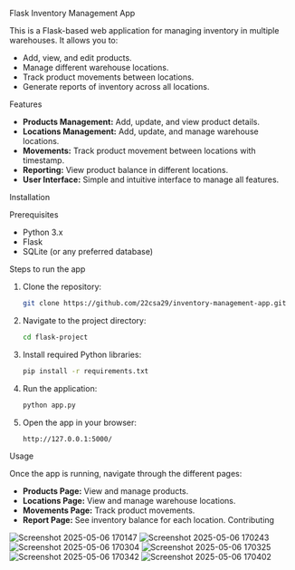 Flask Inventory Management App

This is a Flask-based web application for managing inventory in multiple warehouses. It allows you to:

- Add, view, and edit products.
- Manage different warehouse locations.
- Track product movements between locations.
- Generate reports of inventory across all locations.

 Features

- **Products Management:** Add, update, and view product details.
- **Locations Management:** Add, update, and manage warehouse locations.
- **Movements:** Track product movement between locations with timestamp.
- **Reporting:** View product balance in different locations.
- **User Interface:** Simple and intuitive interface to manage all features.

Installation

Prerequisites

- Python 3.x
- Flask
- SQLite (or any preferred database)

 Steps to run the app

1. Clone the repository:
    ```bash
    git clone https://github.com/22csa29/inventory-management-app.git
    ```

2. Navigate to the project directory:
    ```bash
    cd flask-project
    ```

3. Install required Python libraries:
    ```bash
    pip install -r requirements.txt
    ```

4. Run the application:
    ```bash
    python app.py
    ```

5. Open the app in your browser:
    ```
    http://127.0.0.1:5000/
    ```
 Usage

Once the app is running, navigate through the different pages:
- **Products Page:** View and manage products.
- **Locations Page:** View and manage warehouse locations.
- **Movements Page:** Track product movements.
- **Report Page:** See inventory balance for each location.
 Contributing

![Screenshot 2025-05-06 170147](https://github.com/user-attachments/assets/228f1716-9736-4c63-ad14-618669d83ad4)
![Screenshot 2025-05-06 170243](https://github.com/user-attachments/assets/da573754-3e15-4f9c-b763-fc7142d9b432)
![Screenshot 2025-05-06 170304](https://github.com/user-attachments/assets/7c33ba9a-5282-43bd-be2f-adf64768a785)
![Screenshot 2025-05-06 170325](https://github.com/user-attachments/assets/cd200090-84da-48d0-8d4d-e4b4197b0a20)
![Screenshot 2025-05-06 170342](https://github.com/user-attachments/assets/72d1df5d-b18c-463d-aede-c9fc0afacaf6)
![Screenshot 2025-05-06 170402](https://github.com/user-attachments/assets/73016bcb-052f-4dfc-b0ce-d0ea5f24bbdd)
